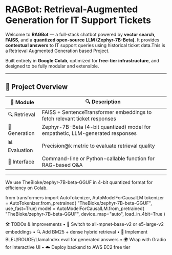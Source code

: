 # RAGBot: Retrieval-Augmented Generation for IT Support Tickets

Welcome to **RAGBot** — a full-stack chatbot powered by **vector search**, **FAISS**, and a **quantized open-source LLM (Zephyr-7B-Beta)**. It provides **contextual answers** to IT support queries using historical ticket data.This is a Retrieval Augmented Generation based Project.

Built entirely in **Google Colab**, optimized for **free-tier infrastructure**, and designed to be fully modular and extensible.

---

## 📌 Project Overview

| 🔧 Module        | 🔍 Description                                                                 |
|------------------|--------------------------------------------------------------------------------|
| 🔍 Retrieval     | FAISS + SentenceTransformer embeddings to fetch relevant ticket responses      |
| 🧠 Generation     | Zephyr-7B-Beta (4-bit quantized) model for empathetic, LLM-generated responses |
| 📊 Evaluation     | Precision@k metric to evaluate retrieval quality                              |
| 💬 Interface      | Command-line or Python-callable function for RAG-based Q&A                   |

---

We use TheBloke/zephyr-7B-beta-GGUF in 4-bit quantized format for efficiency on Colab.

from transformers import AutoTokenizer, AutoModelForCausalLM
tokenizer = AutoTokenizer.from_pretrained(
          "TheBloke/zephyr-7B-beta-GGUF", 
            use_fast=True)
model = AutoModelForCausalLM.from_pretrained(
    "TheBloke/zephyr-7B-beta-GGUF",
    device_map="auto",
    load_in_4bit=True
)

🛠️ TODOs & Improvements
	•	🔁 Switch to all-mpnet-base-v2 or e5-large-v2 embeddings
	•	🔍 Add BM25 + dense hybrid retrieval
	•	🧪 Implement BLEU/ROUGE/LlamaIndex eval for generated answers
	•	🌍 Wrap with Gradio for interactive UI
	•	☁️ Deploy backend to AWS EC2 free tier

